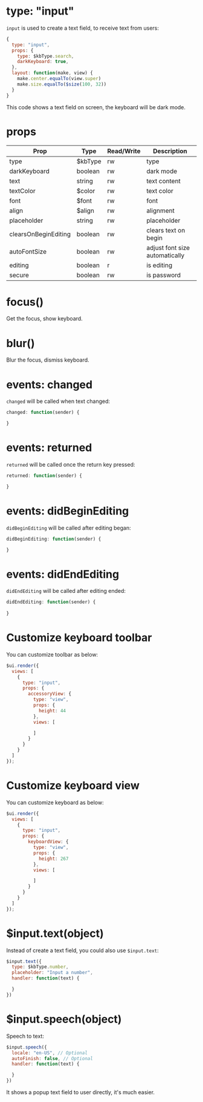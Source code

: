 # type: "input"

`input` is used to create a text field, to receive text from users:

```js
{
  type: "input",
  props: {
    type: $kbType.search,
    darkKeyboard: true,
  },
  layout: function(make, view) {
    make.center.equalTo(view.super)
    make.size.equalTo($size(100, 32))
  }
}
```

This code shows a text field on screen, the keyboard will be dark mode.

# props

Prop | Type | Read/Write | Description
---|---|---|---
type | $kbType | rw | type
darkKeyboard | boolean | rw | dark mode
text | string | rw | text content
textColor | $color | rw | text color
font | $font | rw | font
align | $align | rw | alignment
placeholder | string | rw | placeholder
clearsOnBeginEditing | boolean | rw | clears text on begin
autoFontSize | boolean | rw | adjust font size automatically
editing | boolean | r | is editing
secure | boolean | rw | is password

# focus()

Get the focus, show keyboard.

# blur()

Blur the focus, dismiss keyboard.

# events: changed

`changed` will be called when text changed:

```js
changed: function(sender) {

}
```

# events: returned

`returned` will be called once the return key pressed:

```js
returned: function(sender) {

}
```

# events: didBeginEditing

`didBeginEditing` will be called after editing began:

```js
didBeginEditing: function(sender) {

}
```

# events: didEndEditing

`didEndEditing` will be called after editing ended:

```js
didEndEditing: function(sender) {
  
}
```

# Customize keyboard toolbar

You can customize toolbar as below:

```js
$ui.render({
  views: [
    {
      type: "input",
      props: {
        accessoryView: {
          type: "view",
          props: {
            height: 44
          },
          views: [

          ]
        }
      }
    }
  ]
});
```

# Customize keyboard view

You can customize keyboard as below:

```js
$ui.render({
  views: [
    {
      type: "input",
      props: {
        keyboardView: {
          type: "view",
          props: {
            height: 267
          },
          views: [

          ]
        }
      }
    }
  ]
});
```

# $input.text(object)

Instead of create a text field, you could also use `$input.text`:

```js
$input.text({
  type: $kbType.number,
  placeholder: "Input a number",
  handler: function(text) {

  }
})
```

# $input.speech(object)

Speech to text:

```js
$input.speech({
  locale: "en-US", // Optional
  autoFinish: false, // Optional
  handler: function(text) {

  }
})
```

It shows a popup text field to user directly, it's much easier.